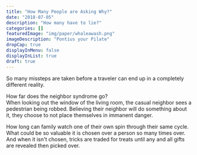 ```yaml
---
title: "How Many People are Asking Why?"
date: "2018-07-05"
description: "How many have to lie?"
categories: []
featuredImage: "img/paper/whaleawash.png"
imageDescription: "Pontius your Pilate"
dropCap: true
displayInMenu: false
displayInList: true
draft: true
---
```


So many missteps are taken before a traveler can end up in a completely different reality.   

How far does the neighbor syndrome go?  
When looking out the window of the living room, the casual neighbor sees a pedestrian being robbed.  Believing their neighbor will do something about it, they choose to not place themselves in immanent danger. 

How long can family watch one of their own spin through their same cycle.  What could be so valuable it is chosen over a person so many times over.  And when it isn't chosen, tricks are traded for treats until any and all gifts are revealed then picked over.